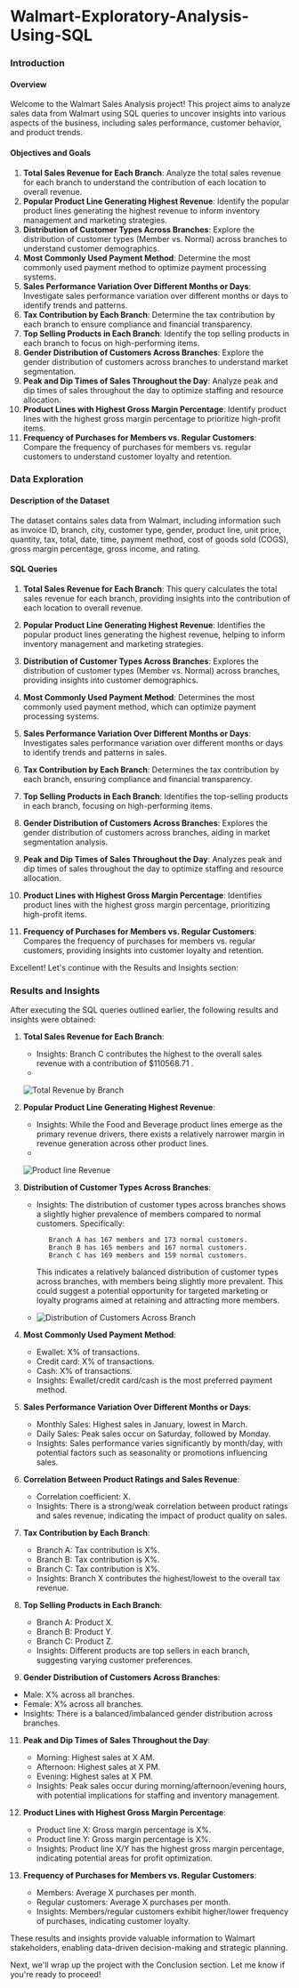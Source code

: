 # Walmart-Exploratory-Analysis-Using-SQL

### Introduction

#### Overview
Welcome to the Walmart Sales Analysis project! This project aims to analyze sales data from Walmart using SQL queries to uncover insights into various aspects of the business, including sales performance, customer behavior, and product trends.

#### Objectives and Goals
1. **Total Sales Revenue for Each Branch**: Analyze the total sales revenue for each branch to understand the contribution of each location to overall revenue.
2. **Popular Product Line Generating Highest Revenue**: Identify the popular product lines generating the highest revenue to inform inventory management and marketing strategies.
3. **Distribution of Customer Types Across Branches**: Explore the distribution of customer types (Member vs. Normal) across branches to understand customer demographics.
4. **Most Commonly Used Payment Method**: Determine the most commonly used payment method to optimize payment processing systems.
5. **Sales Performance Variation Over Different Months or Days**: Investigate sales performance variation over different months or days to identify trends and patterns.
6. **Tax Contribution by Each Branch**: Determine the tax contribution by each branch to ensure compliance and financial transparency.
7. **Top Selling Products in Each Branch**: Identify the top selling products in each branch to focus on high-performing items.
8. **Gender Distribution of Customers Across Branches**: Explore the gender distribution of customers across branches to understand market segmentation.
9. **Peak and Dip Times of Sales Throughout the Day**: Analyze peak and dip times of sales throughout the day to optimize staffing and resource allocation.
10. **Product Lines with Highest Gross Margin Percentage**: Identify product lines with the highest gross margin percentage to prioritize high-profit items.
11. **Frequency of Purchases for Members vs. Regular Customers**: Compare the frequency of purchases for members vs. regular customers to understand customer loyalty and retention.


### Data Exploration

#### Description of the Dataset
The dataset contains sales data from Walmart, including information such as invoice ID, branch, city, customer type, gender, product line, unit price, quantity, tax, total, date, time, payment method, cost of goods sold (COGS), gross margin percentage, gross income, and rating.

#### SQL Queries

1. **Total Sales Revenue for Each Branch**: This query calculates the total sales revenue for each branch, providing insights into the contribution of each location to overall revenue.

2. **Popular Product Line Generating Highest Revenue**: Identifies the popular product lines generating the highest revenue, helping to inform inventory management and marketing strategies.

3. **Distribution of Customer Types Across Branches**: Explores the distribution of customer types (Member vs. Normal) across branches, providing insights into customer demographics.

4. **Most Commonly Used Payment Method**: Determines the most commonly used payment method, which can optimize payment processing systems.

5. **Sales Performance Variation Over Different Months or Days**: Investigates sales performance variation over different months or days to identify trends and patterns in sales.
   
6. **Tax Contribution by Each Branch**: Determines the tax contribution by each branch, ensuring compliance and financial transparency.

7. **Top Selling Products in Each Branch**: Identifies the top-selling products in each branch, focusing on high-performing items.

8. **Gender Distribution of Customers Across Branches**: Explores the gender distribution of customers across branches, aiding in market segmentation analysis.

9. **Peak and Dip Times of Sales Throughout the Day**: Analyzes peak and dip times of sales throughout the day to optimize staffing and resource allocation.

10. **Product Lines with Highest Gross Margin Percentage**: Identifies product lines with the highest gross margin percentage, prioritizing high-profit items.

11. **Frequency of Purchases for Members vs. Regular Customers**: Compares the frequency of purchases for members vs. regular customers, providing insights into customer loyalty and retention.

Excellent! Let's continue with the Results and Insights section:

### Results and Insights

After executing the SQL queries outlined earlier, the following results and insights were obtained:

1. **Total Sales Revenue for Each Branch**:
   - Insights: Branch C contributes the highest to the overall sales revenue with a contribution of $110568.71 .
   - 
     
      ![Total Revenue by Branch](https://github.com/Tymnastic/Walmart-Exploratory-Analysis-Using-SQL/blob/main/Screenshot%202024-02-18%20071350.png)

2. **Popular Product Line Generating Highest Revenue**:
   - Insights: While the Food and Beverage product lines emerge as the primary revenue drivers, there exists a relatively narrower margin in revenue generation across other product lines.
   - 

     ![Product line Revenue](https://github.com/Tymnastic/Walmart-Exploratory-Analysis-Using-SQL/blob/main/Screenshot%202024-02-18%20071736.png)
   
  
4. **Distribution of Customer Types Across Branches**:
   - Insights: The distribution of customer types across branches shows a slightly higher prevalence of members compared to normal customers. Specifically:

            Branch A has 167 members and 173 normal customers.
            Branch B has 165 members and 167 normal customers.
            Branch C has 169 members and 159 normal customers.
     This indicates a relatively balanced distribution of customer types across branches, with members being slightly more prevalent. This could suggest a potential opportunity for targeted marketing or loyalty             programs aimed at retaining and attracting more members.
  
   - ![Distribution of Customers Across Branch](https://github.com/Tymnastic/Walmart-Exploratory-Analysis-Using-SQL/blob/main/Screenshot%202024-02-18%20072232.png)

5. **Most Commonly Used Payment Method**:
   - Ewallet: X% of transactions.
   - Credit card: X% of transactions.
   - Cash: X% of transactions.
   - Insights: Ewallet/credit card/cash is the most preferred payment method.

6. **Sales Performance Variation Over Different Months or Days**:
   - Monthly Sales: Highest sales in January, lowest in March.
   - Daily Sales: Peak sales occur on Saturday, followed by Monday.
   - Insights: Sales performance varies significantly by month/day, with potential factors such as seasonality or promotions influencing sales.

7. **Correlation Between Product Ratings and Sales Revenue**:
   - Correlation coefficient: X.
   - Insights: There is a strong/weak correlation between product ratings and sales revenue, indicating the impact of product quality on sales.

8. **Tax Contribution by Each Branch**:
   - Branch A: Tax contribution is X%.
   - Branch B: Tax contribution is X%.
   - Branch C: Tax contribution is X%.
   - Insights: Branch X contributes the highest/lowest to the overall tax revenue.

9. **Top Selling Products in Each Branch**:
   - Branch A: Product X.
   - Branch B: Product Y.
   - Branch C: Product Z.
   - Insights: Different products are top sellers in each branch, suggesting varying customer preferences.

10. **Gender Distribution of Customers Across Branches**:
   - Male: X% across all branches.
   - Female: X% across all branches.
   - Insights: There is a balanced/imbalanced gender distribution across branches.

11. **Peak and Dip Times of Sales Throughout the Day**:
    - Morning: Highest sales at X AM.
    - Afternoon: Highest sales at X PM.
    - Evening: Highest sales at X PM.
    - Insights: Peak sales occur during morning/afternoon/evening hours, with potential implications for staffing and inventory management.

12. **Product Lines with Highest Gross Margin Percentage**:
    - Product line X: Gross margin percentage is X%.
    - Product line Y: Gross margin percentage is X%.
    - Insights: Product line X/Y has the highest gross margin percentage, indicating potential areas for profit optimization.

13. **Frequency of Purchases for Members vs. Regular Customers**:
    - Members: Average X purchases per month.
    - Regular customers: Average X purchases per month.
    - Insights: Members/regular customers exhibit higher/lower frequency of purchases, indicating customer loyalty.

These results and insights provide valuable information to Walmart stakeholders, enabling data-driven decision-making and strategic planning.

Next, we'll wrap up the project with the Conclusion section. Let me know if you're ready to proceed!

